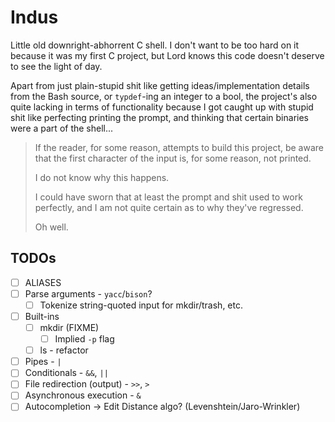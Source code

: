 # Indus

Little old downright-abhorrent C shell. I don't want to be too hard on it because it was my first C project, but Lord knows this code doesn't deserve to see the light of day.

Apart from just plain-stupid shit like getting ideas/implementation details from the Bash source, or `typdef`-ing an integer to a bool, the project's also quite lacking in terms of functionality because I got caught up with stupid shit like perfecting printing the prompt, and thinking that certain binaries were a part of the shell...

> If the reader, for some reason, attempts to build this project, be aware that the first character of the input is, for some reason, not printed.
>
> I do not know why this happens.
>
> I could have sworn that at least the prompt and shit used to work perfectly, and I am not quite certain as to why they've regressed.
>
> Oh well.

## TODOs

- [ ] ALIASES
- [ ] Parse arguments - `yacc`/`bison`?
    - [ ] Tokenize string-quoted input for mkdir/trash, etc.
- [ ] Built-ins
    - [ ] mkdir (FIXME)
        - [ ] Implied `-p` flag
    - [ ] ls - refactor
- [ ] Pipes - `|`
- [ ] Conditionals - `&&`, `||`
- [ ] File redirection (output) - `>>`, `>`
- [ ] Asynchronous execution - `&`
- [ ] Autocompletion -> Edit Distance algo? (Levenshtein/Jaro-Wrinkler)
